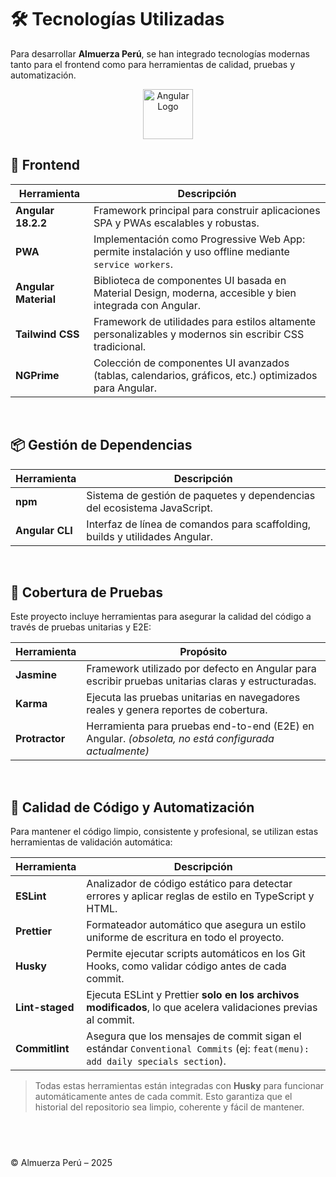# 🛠️ Tecnologías Utilizadas

Para desarrollar **Almuerza Perú**, se han integrado tecnologías modernas tanto para el frontend como para herramientas de calidad, pruebas y automatización.

<p align="center">
  <img src="https://angular.io/assets/images/logos/angular/angular.svg" alt="Angular Logo" width="80" />
</p>


## 🎯 Frontend

| Herramienta           | Descripción                                                                                                      |
|-----------------------|------------------------------------------------------------------------------------------------------------------|
| **Angular 18.2.2**    | Framework principal para construir aplicaciones SPA y PWAs escalables y robustas.                               |
| **PWA**               | Implementación como Progressive Web App: permite instalación y uso offline mediante `service workers`.          |
| **Angular Material**  | Biblioteca de componentes UI basada en Material Design, moderna, accesible y bien integrada con Angular.        |
| **Tailwind CSS**      | Framework de utilidades para estilos altamente personalizables y modernos sin escribir CSS tradicional.         |
| **NGPrime**           | Colección de componentes UI avanzados (tablas, calendarios, gráficos, etc.) optimizados para Angular.           |

&nbsp;

## 📦 Gestión de Dependencias

| Herramienta       | Descripción                                                                 |
|-------------------|-----------------------------------------------------------------------------|
| **npm**           | Sistema de gestión de paquetes y dependencias del ecosistema JavaScript.   |
| **Angular CLI**   | Interfaz de línea de comandos para scaffolding, builds y utilidades Angular.|

&nbsp;

## 🧪 Cobertura de Pruebas

Este proyecto incluye herramientas para asegurar la calidad del código a través de pruebas unitarias y E2E:

| Herramienta     | Propósito                                                                                                  |
|-----------------|------------------------------------------------------------------------------------------------------------|
| **Jasmine**     | Framework utilizado por defecto en Angular para escribir pruebas unitarias claras y estructuradas.        |
| **Karma**       | Ejecuta las pruebas unitarias en navegadores reales y genera reportes de cobertura.                        |
| **Protractor**  | Herramienta para pruebas end-to-end (E2E) en Angular. *(obsoleta, no está configurada actualmente)*         |

&nbsp;

## 🧹 Calidad de Código y Automatización

Para mantener el código limpio, consistente y profesional, se utilizan estas herramientas de validación automática:

| Herramienta        | Descripción                                                                                                                                        |
|--------------------|----------------------------------------------------------------------------------------------------------------------------------------------------|
| **ESLint**         | Analizador de código estático para detectar errores y aplicar reglas de estilo en TypeScript y HTML.                                               |
| **Prettier**       | Formateador automático que asegura un estilo uniforme de escritura en todo el proyecto.                                                            |
| **Husky**          | Permite ejecutar scripts automáticos en los Git Hooks, como validar código antes de cada commit.                                                   |
| **Lint-staged**    | Ejecuta ESLint y Prettier **solo en los archivos modificados**, lo que acelera validaciones previas al commit.                                    |
| **Commitlint**     | Asegura que los mensajes de commit sigan el estándar `Conventional Commits` (ej: `feat(menu): add daily specials section`).                        |

> Todas estas herramientas están integradas con **Husky** para funcionar automáticamente antes de cada commit. Esto garantiza que el historial del repositorio sea limpio, coherente y fácil de mantener.

&nbsp;
---

© Almuerza Perú – 2025

